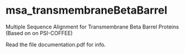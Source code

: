 # msa_transmembraneBetaBarrel
Multiple Sequence Alignment for Transmembrane Beta Barrel Proteins (Based on on PSI-COFFEE)

Read the file documentation.pdf for info. 

